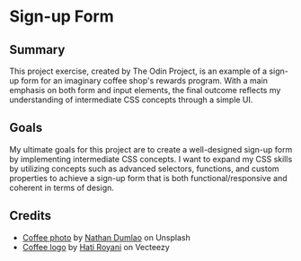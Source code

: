 # Sign-up Form

## Summary

This project exercise, created by The Odin Project, is an example of a sign-up
form for an imaginary coffee shop's rewards program. With a main emphasis on
both form and input elements, the final outcome reflects my understanding of
intermediate CSS concepts through a simple UI.

## Goals

My ultimate goals for this project are to create a well-designed sign-up form
by implementing intermediate CSS concepts. I want to expand my CSS skills
by utilizing concepts such as advanced selectors, functions, and custom
properties to achieve a sign-up form that is both functional/responsive and
coherent in terms of design.

## Credits

* [Coffee photo](https://unsplash.com/photos/zUNs99PGDg0) by [Nathan Dumlao](https://unsplash.com/@nate_dumlao)
on Unsplash
* [Coffee logo](https://www.vecteezy.com/vector-art/627016-coffee-cup-logo-template-vector-icon)
by [Hati Royani](https://www.vecteezy.com/members/hati-royani) on Vecteezy